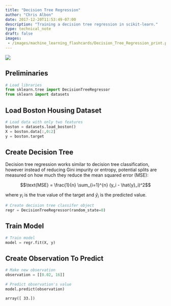 ```yaml
---
title: "Decision Tree Regression"
author: "Chris Albon"
date: 2017-12-20T11:53:49-07:00
description: "Training a decision tree regression in scikit-learn."
type: technical_note
draft: false
images:
 - /images/machine_learning_flashcards/Decision_Tree_Regression_print.png
---
```

<a alt="Decision Tree Regression" href="https://machinelearningflashcards.com">
    <img src="/images/machine_learning_flashcards/Decision_Tree_Regression_print.png" class="flashcard center-block">
</a>

## Preliminaries


```python
# Load libraries
from sklearn.tree import DecisionTreeRegressor
from sklearn import datasets
```

## Load Boston Housing Dataset


```python
# Load data with only two features
boston = datasets.load_boston()
X = boston.data[:,0:2]
y = boston.target
```

## Create Decision Tree

Decision tree regression works similar to decision tree classification, however instead of reducing Gini impurity or entropy, potential splits are measured on how much they reduce the mean squared error (MSE):

$$\text{MSE} = \frac{1}{n} \sum_{i=1}^{n} (y_i - \hat{y}_i)^2$$

where $y_i$ is the true value of the target and $\hat{y}_i$ is the predicted value.


```python
# Create decision tree classifer object
regr = DecisionTreeRegressor(random_state=0)
```

## Train Model


```python
# Train model
model = regr.fit(X, y)
```

## Create Observation To Predict


```python
# Make new observation
observation = [[0.02, 16]]
              
# Predict observation's value  
model.predict(observation)
```




    array([ 33.])


